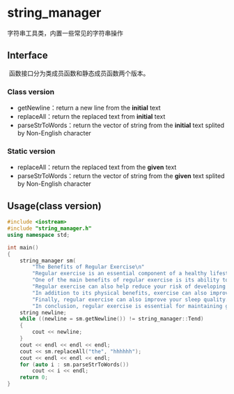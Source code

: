 # string_manager
字符串工具类，内置一些常见的字符串操作

## Interface

​	函数接口分为类成员函数和静态成员函数两个版本。

### Class version

* getNewline：return a new line from the **initial** text 
* replaceAll：return the replaced text from **initial** text 
* parseStrToWords：return the vector of string from the **initial** text splited by Non-English character

### Static version

* replaceAll：return the replaced text from the **given** text
* parseStrToWords：return the vector of string from the **given** text splited by Non-English character

## Usage(class version)

```C++
#include <iostream>
#include "string_manager.h"
using namespace std;

int main()
{
	string_manager sm(
        "The Benefits of Regular Exercise\n"
        "Regular exercise is an essential component of a healthy lifestyle.Studies have shown that people who engage in regular physical activity are less likely to develop chronic diseases such as obesity, heart disease, and diabetes.In addition to its health benefits, exercise can also improve your mood, boost your energy levels, and help you sleep better at night.\n"
        "One of the main benefits of regular exercise is its ability to help control weight.Physical activity burns calories, helping you to maintain a healthy weight or lose excess body fat.Exercise also increases muscle mass, which further promotes weight loss by boosting your metabolism.\n"
        "Regular exercise can also help reduce your risk of developing heart disease.Cardiovascular exercise, such as running or cycling, strengthens the heartand improves circulation.This can reduce your risk of high blood pressure, stroke, and other cardiovascular diseases.\n"
        "In addition to its physical benefits, exercise can also improve your mental health.Exercise has been shown to reduce symptoms of anxietyand depression, and can even help prevent these conditions from developing in the first place.This is because exercise releases endorphins, which are natural chemicals that promote feelings of happinessand well - being.\n"
        "Finally, regular exercise can also improve your sleep quality.Studies have shown that people who engage in regular physical activity tend to fall asleep fasterand enjoy more restful sleep compared to those who are sedentary.This is because exercise helps to regulate your circadian rhythm, which is the body’s internal clock that regulates sleepand wake cycles.\n"
        "In conclusion, regular exercise is essential for maintaining good healthand well - being.It can help you control your weight, reduce your risk of chronic diseases, improve your mental health, and promote better sleep.So next time you’re feeling sluggish, take a walk or hit the gym – your body will thank you!");
    string newline;
    while ((newline = sm.getNewline()) != string_manager::Tend)
    {
        cout << newline;
    }
    cout << endl << endl << endl;
    cout << sm.replaceAll("the", "hhhhhh");
    cout << endl << endl << endl;
    for (auto i : sm.parseStrToWords())
        cout << i << endl;
    return 0;
}

```

